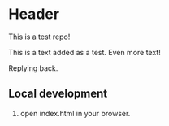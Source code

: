 # Header
This is a test repo!

This is a text added as a test.
Even more text!

Replying back.

## Local development
1. open index.html in your browser.
